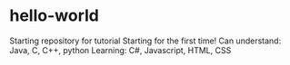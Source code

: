 # hello-world
Starting repository for tutorial
Starting for the first time!
Can understand: Java, C, C++, python
Learning: C#, Javascript, HTML, CSS
